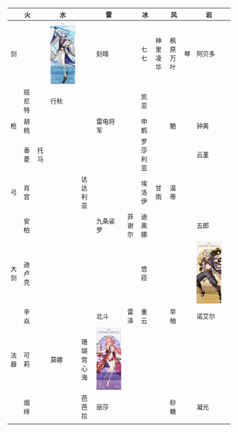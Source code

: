 ||火||水||雷||冰||风||岩||
|----|----|----|----|----|----|----|----|----|----|----|----|----|
|剑|||![神理凌人](/img/神理凌人.jpg)||刻晴||七七|神里凌华|枫原万叶|琴|阿贝多||
||班尼特||行秋||||凯亚||||||
|枪|胡桃||||雷电将军||申鹤||魈||钟离||
||香菱|托马|||||罗莎利亚||||云堇||
|弓|肖宫|||达达利亚|||埃洛伊|甘雨|温蒂||||
||安柏||||九条裟罗|菲谢尔|迪奥娜||||五郎||
|大剑|迪卢克||||||悠菈||||![荒泷一斗](/img/荒泷一斗.jpg)||
||辛焱||||北斗|雷泽|重云||早柚||诺艾尔||
|法器|可莉||莫娜|珊瑚宫心海|![八重神子](/img/八重神子.jpg)||||||||
||烟绯|||芭芭拉|丽莎||||砂糖||凝光||
||||||||||||||